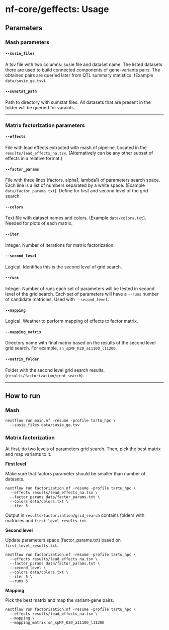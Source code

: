 # nf-core/geffects: Usage

## Parameters 

### Mash parameters

#### `--susie_files`
A tsv file with two columns: susie file and dataset name. The listed datasets there are used to build connected components of gene-variants pairs. The obtained pairs are queried later from QTL summary statistics. (Example `data/susie_ge.tsv`).

#### `--sumstat_path`
Path to directory with sumstat files. All datasets that are present in the folder will be queried for varaints. 

---

### Matrix factorization parameters

#### `--effects`
File with lead effects extracted with mash.nf pipeline. Located in the `results/lead_effects_na.tsv`. (Alternatively can be any other subset of effects in a relative format.)

#### `--factor_params`
File with three lines (factors, alpha1, lambda1) of parameters search space. Each line is a list of numbers separated by a white space. (Example `data/factor_params.txt`). Define for first and second level of the grid search. 

#### `--colors`
Text file with dataset names and colors. (Example `data/colors.txt`). Needed for plots of each matrix. 

#### `--iter` 
Integer. Number of iterations for matrix factorization. 

#### `--second_level`
Logical. Identifies this is the second level of grid search. 

#### `--runs`
Integer. Number of runs each set of parameters will be tested in second level of the grid search. Each set of parameters will have a `--runs` number of candidate matricies. Used with `--second_level`. 

#### `--mapping`
Logical. Weather to perform mapping of effects to factor matrix. 

#### `--mapping_matrix`
Directory name with final matrix based on the results of the second level grid search. For example, `sn_spMF_K20_a11100_l11200`.

#### `--matrix_folder`
Folder with the second level grid search results. (`results/factorization/grid_search`). 

---

## How to run

### Mash

```
nextflow run main.nf -resume -profile tartu_hpc \
  --susie_files data/susie_ge.tsv
```

### Matrix factorization

At first, do two levels of parameters grid search.
Then, pick the best matrix and map variants to it. 


**First level**

Make sure that factors parameter should be smaller than number of datasets.   

```
nextflow run factorization.nf -resume -profile tartu_hpc \
  --effects results/lead_effects_na.tsv \
  --factor_params data/factor_params.txt \
  --colors data/colors.txt \
  --iter 5 
```

Output in `results/factorization/grid_search` contains folders with matricies and `first_level_results.txt`.

**Second level**

Update parameters space (factor_params.txt) based on `first_level_results.txt`.

```
nextflow run factorization.nf -resume -profile tartu_hpc \
  --effects results/lead_effects_na.tsv \
  --factor_params data/factor_params.txt \
  --second_level \
  --colors data/colors.txt \
  --iter 5 \
  --runs 5
```

**Mapping**

Pick the best matrix and map the variant-gene pairs.

```
nextflow run factorization.nf -resume -profile tartu_hpc \
  --effects results/lead_effects_na.tsv \
  --mapping \
  --mapping_matrix sn_spMF_K20_a11100_l11200 
```